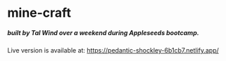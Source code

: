 # mine-craft
##### built by Tal Wind over a weekend during Appleseeds bootcamp.
Live version is available at: https://pedantic-shockley-6b1cb7.netlify.app/

